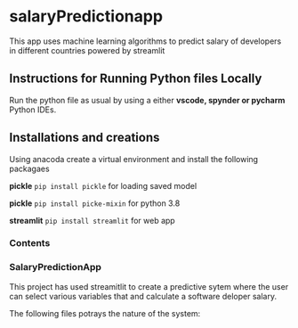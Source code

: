 # salaryPredictionapp
This app uses machine learning algorithms to predict salary of developers in different countries powered by streamlit
## Instructions for Running Python files Locally
Run the python file as usual by using a either **vscode, spynder or pycharm** Python IDEs.

## Installations and creations

Using anacoda create a virtual environment and install the following packagaes

**pickle** `pip install pickle` for loading saved model

**pickle** `pip install picke-mixin` for python 3.8

**streamlit** `pip install streamlit` for web app


### Contents
  ### SalaryPredictionApp
  This project has used streamitlit to create a predictive sytem where the user can select various variables that and calculate a software deloper salary.
  
  The following files potrays the nature of the system:
  
  
